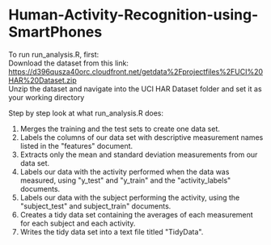 Human-Activity-Recognition-using-SmartPhones
============================================
To run run_analysis.R, first:<br />
Download the dataset from this link: https://d396qusza40orc.cloudfront.net/getdata%2Fprojectfiles%2FUCI%20HAR%20Dataset.zip<br />
Unzip the dataset and navigate into the UCI HAR Dataset folder and set it as your working directory

Step by step look at what run_analysis.R does:
<ol>
<li>Merges the training and the test sets to create one data set.</li>
<li>Labels the columns of our data set with descriptive measurement names listed in the "features" document.</li>
<li>Extracts only the mean and standard deviation measurements from our data set.</li>
<li>Labels our data with the activity performed when the data was measured, using "y_test" and "y_train" and the "activity_labels" documents.</li>
<li>Labels our data with the subject performing the activity, using the "subject_test" and subject_train" documents.</li>
<li>Creates a tidy data set containing the averages of each measurement for each subject and each activity.</li>
<li>Writes the tidy data set into a text file titled "TidyData".</li>
</ol>
